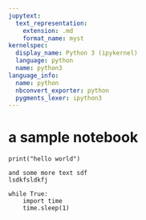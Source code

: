 ```yaml
---
jupytext:
  text_representation:
    extension: .md
    format_name: myst
kernelspec:
  display_name: Python 3 (ipykernel)
  language: python
  name: python3
language_info:
  name: python
  nbconvert_exporter: python
  pygments_lexer: ipython3
---
```


# a sample notebook

```{code-cell} ipython3
print("hello world")
```

```{code-cell} ipython3
and some more text sdf
lsdkfsldkfj
```

```{code-cell} ipython3
while True:
    import time
    time.sleep(1)
```

```{code-cell} ipython3

```
